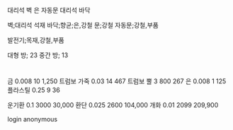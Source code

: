#
대리석 벽
은 자동문
대리석 바닥


벽;대리석 석재
바닥;향균;은,강철
문;강철 자동문;강철,부품

발전기;목재,강철,부품

대형 방; 23
중간 방; 13


#
금		0.008	10	 1,250 
트럼보 가죽	0.03	14	 467 
트럼보 뿔	3	800	 267 
은		0.008	1	 125 
플라스틸		0.25	9	 36 

운기환		0.1	3000	 30,000 
환단		0.025	2600	 104,000 
개화		0.01	2099	 209,900 



login anonymous

